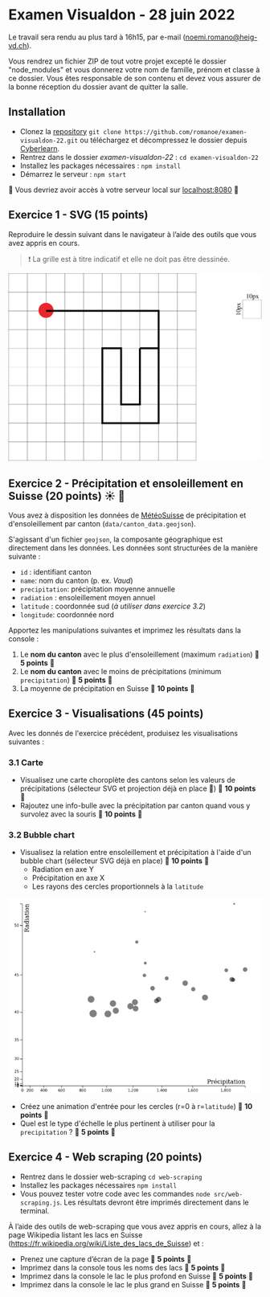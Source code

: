 # Examen Visualdon - 28 juin 2022

Le travail sera rendu au plus tard à 16h15, par e-mail (noemi.romano@heig-vd.ch). 

Vous rendrez un fichier ZIP de tout votre projet excepté le dossier "node_modules" et vous donnerez votre nom de famille, prénom et classe à ce dossier. Vous êtes responsable de son contenu et devez vous assurer de la bonne réception du dossier avant de quitter la salle.
## Installation
* Clonez la [repository](https://github.com/romanoe/examen-visualdon-22/) `git clone https://github.com/romanoe/examen-visualdon-22.git` ou téléchargez et décompressez le dossier depuis [Cyberlearn](https://cyberlearn.hes-so.ch/course/view.php?id=21037#section-9).
* Rentrez dans le dossier *examen-visualdon-22* :  ``cd examen-visualdon-22``
* Installez les packages nécessaires : ```npm install```
* Démarrez le serveur : ```npm start```

:rocket: Vous devriez avoir accès à votre serveur local sur [localhost:8080](http:localhost:8080) :rocket:

## Exercice 1 - SVG (15 points)
Reproduire le dessin suivant dans le navigateur à l’aide des outils que vous avez appris en cours.

> :exclamation: La grille est à titre indicatif et elle ne doit pas être dessinée. 

![dessin](dessin_svg.png)

## Exercice 2 - Précipitation et ensoleillement en Suisse (20 points) :sunny: :rainbow:
Vous avez à disposition les données de [MétéoSuisse](https://www.meteosuisse.admin.ch/home/climat/le-climat-suisse-en-detail/raeumliche-klimaanalysen.html)
de précipitation et d'ensoleillement par canton (`data/canton_data.geojson`). 

S'agissant d'un fichier `geojson`, la composante géographique est directement dans les données. Les données sont structurées de la manière suivante :

* `id` : identifiant canton
* `name`: nom du canton (p. ex. _Vaud_)
* `precipitation`: précipitation moyenne annuelle  
* `radiation` : ensoleillement moyen annuel
* `latitude` : coordonnée sud (_à utiliser dans exercice 3.2_)
* `longitude`: coordonnée nord 

Apportez les manipulations suivantes et imprimez les résultats dans la console :

1. Le **nom du canton** avec le plus d'ensoleillement (maximum `radiation`) :dart: **5 points** :dart:
2. Le **nom du canton** avec le moins de précipitations (minimum `precipitation`) :dart: **5 points** :dart:
3. La moyenne de précipitation en Suisse :dart: **10 points** :dart:

## Exercice 3 - Visualisations (45 points)
Avec les donnés de l'exercice précédent, produisez les visualisations suivantes :

### 3.1 Carte
* Visualisez une carte choroplète des cantons selon les valeurs de précipitations (sélecteur SVG et projection déjà en place :gift:) :dart: **10 points** :dart:
* Rajoutez une info-bulle avec la précipitation par canton quand vous y survolez avec la souris :dart: **10 points** :dart:
          
### 3.2 Bubble chart
* Visualisez la relation entre ensoleillement et précipitation à l'aide d'un bubble chart (sélecteur SVG déjà en place) :dart: **10 points** :dart:
  * Radiation en axe Y
  * Précipitation en axe X
  * Les rayons des cercles proportionnels à la `latitude`

![bubble_chart](bubble_chart.png)

* Créez une animation d'entrée pour les cercles (r=0 à r=`latitude`)  :dart: **10 points** :dart:
* Quel est le type d'échelle le plus pertinent à utiliser pour la `precipitation` ? :dart: **5 points** :dart:

 ## Exercice 4 - Web scraping (20 points)
* Rentrez dans le dossier web-scraping `cd web-scraping`
* Installez les packages nécessaires `npm install`
* Vous pouvez tester votre code avec les commandes `node src/web-scraping.js`. Les résultats devront être imprimés directement dans le terminal.

À l’aide des outils de web-scraping que vous avez appris en cours, allez à la page Wikipedia listant les lacs en Suisse (https://fr.wikipedia.org/wiki/Liste_des_lacs_de_Suisse) et :

* Prenez une capture d’écran de la page :dart: **5 points** :dart:
* Imprimez dans la console tous les noms des lacs :dart: **5 points** :dart:
* Imprimez dans la console le lac le plus profond en Suisse :dart: **5 points** :dart:
* Imprimez dans la console le lac le plus grand en Suisse :dart: **5 points** :dart:


